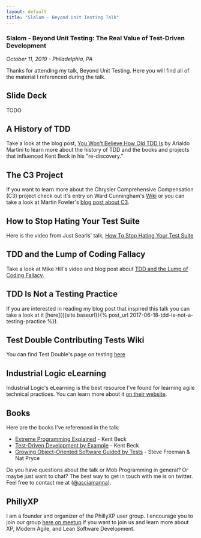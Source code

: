 ```yaml
---
layout: default
title: "Slalom - Beyond Unit Testing Talk" 
---
```

### Slalom - Beyond Unit Testing: The Real Value of Test-Driven Development 
_October 11, 2019 - Philadelphia, PA_

Thanks for attending my talk, Beyond Unit Testing. Here you will find all of the material I referenced during the talk. 

## Slide Deck
TODO

## A History of TDD 

Take a look at the blog post, [You Won't Believe How Old TDD Is](https://arialdomartini.wordpress.com/2012/07/20/you-wont-believe-how-old-tdd-is/) by Arialdo Martini to learn more about the history of TDD and the books and projects that influenced Kent Beck in his "re-discovery."

## The C3 Project
If you want to learn more about the Chrysler Comprehensive Compensation (C3) project check out it's entry on Ward Cunningham's [Wiki](http://wiki.c2.com/?ChryslerComprehensiveCompensation) or you can take a look at Martin Fowler's [blog post about C3](https://www.martinfowler.com/bliki/C3.html).

## How to Stop Hating Your Test Suite
Here is the video from Just Searls' talk, [How To Stop Hating Your Test Suite](https://vimeo.com/145917204)

## TDD and the Lump of Coding Fallacy
Take a look at Mike Hill's video and blog post about [TDD and the Lump of Coding Fallacy](https://www.geepawhill.org/2018/04/14/tdd-the-lump-of-coding-fallacy/).

## TDD Is Not a Testing Practice 
If you are interested in reading my blog post that inspired this talk you can take a look at it [here]({{site.baseurl}}{% post_url 2017-06-18-tdd-is-not-a-testing-practice %}).

## Test Double Contributing Tests Wiki
You can find Test Double's page on testing [here](https://github.com/testdouble/contributing-tests/wiki)

## Industrial Logic eLearning
Industrial Logic's eLearning is the best resource I've found for learning agile technical practices. You can learn more about it [on their website](https://www.industriallogic.com/elearning).

## Books
Here are the books I've referenced in the talk:
* [Extreme Programming Explained](https://www.amazon.com/Extreme-Programming-Explained-Embrace-Change/dp/0321278658/) - Kent Beck
* [Test-Driven Development by Example](https://www.amazon.com/Test-Driven-Development-Kent-Beck/dp/0321146530/) - Kent Beck
* [Growing Object-Oriented Software Guided by Tests](https://www.amazon.com/Growing-Object-Oriented-Software-Guided-Tests/dp/0321503627/) - Steve Freeman & Nat Pryce

Do you have questions about the talk or Mob Programming in general? Or maybe just want to chat? The best way to get in touch with me is on twitter. Feel free to contact me at ([@asciamanna](https://www.twitter.com/asciamanna)).

## PhillyXP
I am a founder and organizer of the PhillyXP user group. I encourage you to join our group [here on meetup](https://www.meetup.com/PhillyXP/) if you want to join us and learn more about XP, Modern Agile, and Lean Software Development.
